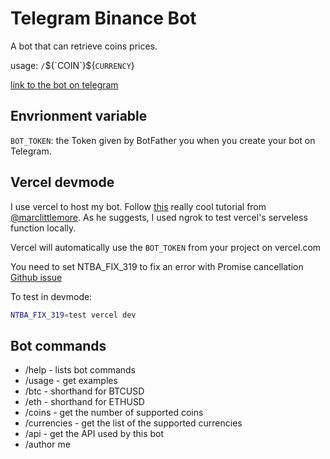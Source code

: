 # Telegram Binance Bot

A bot that can retrieve coins prices.

usage: `/`${`COIN`}${`CURRENCY`}

[link to the bot on telegram](http://t.me/CoingekoNoKyojinBot)

## Envrionment variable

`BOT_TOKEN`: the Token given by BotFather you when you create your bot on Telegram.

## Vercel devmode

I use vercel to host my bot.
Follow [this](https://www.marclittlemore.com/serverless-telegram-chatbot-vercel/) really cool tutorial from [@marclittlemore](https://twitter.com/marclittlemore).
As he suggests, I used ngrok to test vercel's serveless function locally.

Vercel will automatically use the `BOT_TOKEN` from your project on vercel.com

You need to set NTBA_FIX_319 to fix an error with Promise cancellation [Github issue](https://github.com/yagop/node-telegram-bot-api/issues/319#issuecomment-324963294)

To test in devmode:
```sh
NTBA_FIX_319=test vercel dev
```

## Bot commands

- /help - lists bot commands
- /usage - get examples
- /btc - shorthand for BTCUSD
- /eth - shorthand for ETHUSD
- /coins - get the number of supported coins
- /currencies - get the list of the supported currencies
- /api - get the API used by this bot
- /author me
